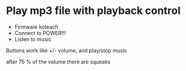 # Play mp3 file with playback control
- Firmware koteach
- Connect to POWER!!! 
- Listen to music

Buttons work like +/- volume, and play/stop music

after 75 % of the volume there are squeaks 
